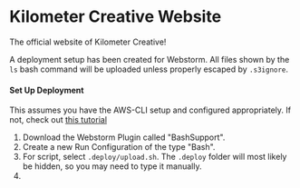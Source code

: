 # Kilometer Creative Website
The official website of Kilometer Creative!

A deployment setup has been created for Webstorm. All files shown by the `ls` bash command will be uploaded unless properly escaped by `.s3ignore`.

#### Set Up Deployment
This assumes you have the AWS-CLI setup and configured appropriately. If not, check out [this tutorial](https://docs.aws.amazon.com/cli/latest/userguide/cli-chap-welcome.html)
1. Download the Webstorm Plugin called "BashSupport".
2. Create a new Run Configuration of the type "Bash".
3. For script, select `.deploy/upload.sh`. The `.deploy` folder will most likely be hidden, so you may need to type it manually.
4. 
